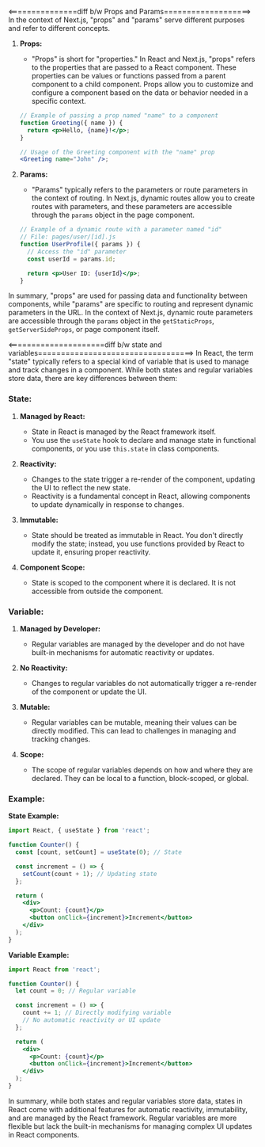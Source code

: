 <===============diff b/w Props and Params===================>
In the context of Next.js, "props" and "params" serve different purposes and refer to different concepts.

1. **Props:**
   - "Props" is short for "properties." In React and Next.js, "props" refers to the properties that are passed to a React component. These properties can be values or functions passed from a parent component to a child component. Props allow you to customize and configure a component based on the data or behavior needed in a specific context.

   ```jsx
   // Example of passing a prop named "name" to a component
   function Greeting({ name }) {
     return <p>Hello, {name}!</p>;
   }

   // Usage of the Greeting component with the "name" prop
   <Greeting name="John" />;
   ```

2. **Params:**
   - "Params" typically refers to the parameters or route parameters in the context of routing. In Next.js, dynamic routes allow you to create routes with parameters, and these parameters are accessible through the `params` object in the page component.

   ```jsx
   // Example of a dynamic route with a parameter named "id"
   // File: pages/user/[id].js
   function UserProfile({ params }) {
     // Access the "id" parameter
     const userId = params.id;

     return <p>User ID: {userId}</p>;
   }
   ```

In summary, "props" are used for passing data and functionality between components, while "params" are specific to routing and represent dynamic parameters in the URL. In the context of Next.js, dynamic route parameters are accessible through the `params` object in the `getStaticProps`, `getServerSideProps`, or page component itself.

<=====================diff b/w state and variables==================================>
In React, the term "state" typically refers to a special kind of variable that is used to manage and track changes in a component. While both states and regular variables store data, there are key differences between them:

### State:

1. **Managed by React:**
   - State in React is managed by the React framework itself.
   - You use the `useState` hook to declare and manage state in functional components, or you use `this.state` in class components.

2. **Reactivity:**
   - Changes to the state trigger a re-render of the component, updating the UI to reflect the new state.
   - Reactivity is a fundamental concept in React, allowing components to update dynamically in response to changes.

3. **Immutable:**
   - State should be treated as immutable in React. You don't directly modify the state; instead, you use functions provided by React to update it, ensuring proper reactivity.

4. **Component Scope:**
   - State is scoped to the component where it is declared. It is not accessible from outside the component.

### Variable:

1. **Managed by Developer:**
   - Regular variables are managed by the developer and do not have built-in mechanisms for automatic reactivity or updates.

2. **No Reactivity:**
   - Changes to regular variables do not automatically trigger a re-render of the component or update the UI.

3. **Mutable:**
   - Regular variables can be mutable, meaning their values can be directly modified. This can lead to challenges in managing and tracking changes.

4. **Scope:**
   - The scope of regular variables depends on how and where they are declared. They can be local to a function, block-scoped, or global.

### Example:

**State Example:**
```jsx
import React, { useState } from 'react';

function Counter() {
  const [count, setCount] = useState(0); // State

  const increment = () => {
    setCount(count + 1); // Updating state
  };

  return (
    <div>
      <p>Count: {count}</p>
      <button onClick={increment}>Increment</button>
    </div>
  );
}
```

**Variable Example:**
```jsx
import React from 'react';

function Counter() {
  let count = 0; // Regular variable

  const increment = () => {
    count += 1; // Directly modifying variable
    // No automatic reactivity or UI update
  };

  return (
    <div>
      <p>Count: {count}</p>
      <button onClick={increment}>Increment</button>
    </div>
  );
}
```

In summary, while both states and regular variables store data, states in React come with additional features for automatic reactivity, immutability, and are managed by the React framework. Regular variables are more flexible but lack the built-in mechanisms for managing complex UI updates in React components.